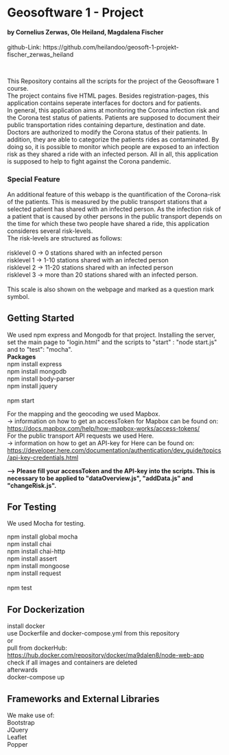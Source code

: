 <h1><strong>Geosoftware 1 - Project </strong></h1>
<h4><strong> by Cornelius Zerwas, Ole Heiland, Magdalena Fischer</strong></h4>

<p> github-Link: https://github.com/heilandoo/geosoft-1-projekt-fischer_zerwas_heiland </p>

<br/>

<p> This Repository contains all the scripts for the project of the Geosoftware 1 course.<br/>
    The project contains five HTML pages. Besides registration-pages, this application contains seperate interfaces for doctors and for patients. <br/>
    In general, this application aims at monitoring the Corona infection risk and the Corona test status of patients. Patients are supposed to document their public transportation rides containing departure, destination and date. Doctors are authorized to modify the Corona status of their patients. In addition, they are able to categorize the patients rides as contaminated. By doing so, it is possible to monitor which people are exposed to an infection risk as they shared a ride with an infected person. All in all, this application is supposed to help to fight against the Corona pandemic. </p>

<h3> Special Feature</h3>
<p> An additional feature of this webapp is the quantification of the Corona-risk of the patients. This is measured by the public transport stations that a selected patient has shared with an infected person. As the infection risk of a patient that is caused by other persons in the public transport depends on the time for which these two people have shared a ride, this application consideres several risk-levels.<br/>The risk-levels are structured as follows:<br/><br/>
    risklevel 0 -> 0 stations shared with an infected person<br/>
    risklevel 1 -> 1-10 stations shared with an infected person<br/>
    risklevel 2 -> 11-20 stations shared with an infected person<br/>
    risklevel 3 -> more than 20 stations shared with an infected person.<br/><br/>
This scale is also shown on the webpage and marked as a question mark symbol.    
   </p>
   
<h2>Getting Started</h2>
<p> We used npm express and Mongodb for that project. Installing the server, set the main page to "login.html" and the scripts to "start" : "node start.js" and to "test": "mocha".
    <br/><strong>Packages</strong><br/>
    npm install express<br/>
    npm install mongodb<br/>
    npm install body-parser<br/>
    npm install jquery<br/><br/>
    npm start<br/>
    
   For the mapping and the geocoding we used Mapbox.<br/>
     -> information on how to get an accessToken for Mapbox can be found on:<br/>
     https://docs.mapbox.com/help/how-mapbox-works/access-tokens/ <br/>
   For the public transport API requests we used Here.<br/>
     -> information on how to get an API-key for Here can be found on: <br/> https://developer.here.com/documentation/authentication/dev_guide/topics/api-key-credentials.html <br/>
     
     
   <strong> --> Please fill your accessToken and the API-key into the scripts. This is necessary to be applied to "dataOverview.js", "addData.js" and "changeRisk.js". </strong><br/>
    </p>
    
    
<h2>For Testing</h2>

We used Mocha for testing.<br/>

npm install global mocha <br/>
npm install chai <br/>
npm install chai-http <br/>
npm install assert <br/>
npm install mongoose <br/>
npm install request <br/><br/>
npm test

<h2>For Dockerization</h2>

install docker  <br/>
use Dockerfile and docker-compose.yml from this repository<br/>
or<br/>
pull from dockerHub: https://hub.docker.com/repository/docker/ma9dalen8/node-web-app<br/>
check if all images and containers are deleted <br/>
afterwards<br/> docker-compose up
<p></p>

<h2>Frameworks and External Libraries</h2>
We make use of:<br/>
Bootstrap<br/>
JQuery<br/>
Leaflet<br/>
Popper<br/>
